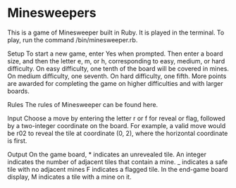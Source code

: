 # Minesweepers
This is a game of Minesweeper built in Ruby. It is played in the terminal. To play, run the command /bin/minesweeper.rb. 


Setup
To start a new game, enter Yes when prompted. Then enter a board size, and then the letter e, m, or h, corresponding to easy, medium, or hard difficulty. On easy difficulty, one tenth of the board will be covered in mines. On medium difficulty, one seventh. On hard difficulty, one fifth. More points are awarded for completing the game on higher difficulties and with larger boards.

Rules
The rules of Minesweeper can be found here.

Input
Choose a move by entering the letter r or f for reveal or flag, followed by a two-integer coordinate on the board. For example, a valid move would be r02 to reveal the tile at coordinate (0, 2), where the horizontal coordinate is first.

Output
On the game board, * indicates an unrevealed tile. An integer indicates the number of adjacent tiles that contain a mine. _ indicates a safe tile with no adjacent mines F indicates a flagged tile. In the end-game board display, M indicates a tile with a mine on it.
